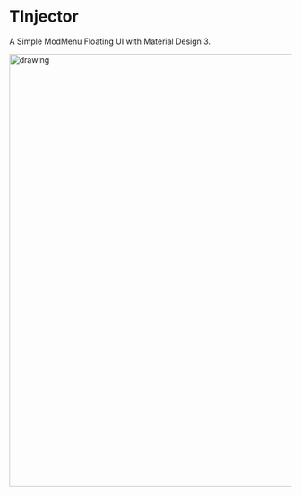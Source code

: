 # TInjector
A Simple ModMenu Floating UI with Material Design 3.

<img src="https://github.com/trindadedev13/TInjector/tree/dev/res/video.mp4" alt="drawing" height="772" />